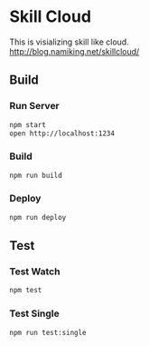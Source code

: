 Skill Cloud
=============================
This is visializing skill like cloud.  
http://blog.namiking.net/skillcloud/


Build
-----------------------------

### Run Server
```sh
npm start
open http://localhost:1234
```

### Build
```sh
npm run build
```

### Deploy
```sh
npm run deploy
```


Test
-----------------------------

### Test Watch
```sh
npm test
```

### Test Single
```sh
npm run test:single
```

